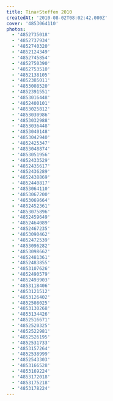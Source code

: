 ```yaml
---
title: Tina+Steffen 2010
createdAt: '2010-08-02T08:02:42.000Z'
cover: '4853064110'
photos:
  - '4852735018'
  - '4852737934'
  - '4852740320'
  - '4852124349'
  - '4852745854'
  - '4852750390'
  - '4852753510'
  - '4852138105'
  - '4852385011'
  - '4853008520'
  - '4852391551'
  - '4853016448'
  - '4852400101'
  - '4853025812'
  - '4853030986'
  - '4853032988'
  - '4853036448'
  - '4853040148'
  - '4853042940'
  - '4852425347'
  - '4853048874'
  - '4853051956'
  - '4852433529'
  - '4852435617'
  - '4852436289'
  - '4852438869'
  - '4852440817'
  - '4853064110'
  - '4853067200'
  - '4853069664'
  - '4852452361'
  - '4853075896'
  - '4852459649'
  - '4852464089'
  - '4852467235'
  - '4853090462'
  - '4852472539'
  - '4853096282'
  - '4853098662'
  - '4852481361'
  - '4852483855'
  - '4853107626'
  - '4852490579'
  - '4852493903'
  - '4853118406'
  - '4853121512'
  - '4853126402'
  - '4852508025'
  - '4853130268'
  - '4853134426'
  - '4852516671'
  - '4852520325'
  - '4852522981'
  - '4852526195'
  - '4852531733'
  - '4853157264'
  - '4852538999'
  - '4852543303'
  - '4853166528'
  - '4853169224'
  - '4853172018'
  - '4853175218'
  - '4853178224'
---
```



